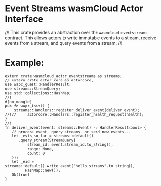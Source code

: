 # Event Streams wasmCloud Actor Interface
//!
This crate provides an abstraction over the `wasmcloud:eventstreams` contract. This allows
actors to write immutable events to a stream, receive events from a stream,
and query events from a stream.
//!
# Example:
```
extern crate wasmcloud_actor_eventstreams as streams;
// extern crate actor_core as actorcore;
use wapc_guest::HandlerResult;
use streams::StreamQuery;
use std::collections::HashMap;
//!
#[no_mangle]
pub fn wapc_init() {
    streams::Handlers::register_deliver_event(deliver_event);
//!//     actorcore::Handlers::register_health_request(health);
}
//!
fn deliver_event(event: streams::Event) -> HandlerResult<bool> {
   // process event, query streams, or send new events...
   let _evts_so_far = streams::default()
      .query_stream(StreamQuery{
          stream_id: event.stream_id.to_string(),
          range: None,
          count: 0                   
   });
   let _eid = streams::default().write_event("hello_streams".to_string(),
         HashMap::new());
   Ok(true)
}
```

